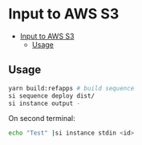 # Input to AWS S3
- [Input to AWS S3](#input-to-aws-s3)
  - [Usage](#usage)



## Usage

```bash
yarn build:refapps # build sequence
si sequence deploy dist/
si instance output -
```

On second terminal:
```bash
echo "Test" |si instance stdin <id>
```
